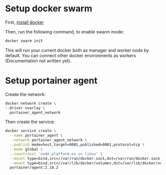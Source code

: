 # Setup docker swarm

First, [install docker](./setup/docker.md)

Then, run the following command, to enable swarm mode:
```bash
docker swarm init
```
This will run your current docker both as manager and worker node by default. You can connect other docker environments as workers (Documentation not written yet).

# Setup portainer agent

Create the network:
```bash
docker network create \
--driver overlay \
  portainer_agent_network
```

Then create the service:
```bash
docker service create \
  --name portainer_agent \
  --network portainer_agent_network \
  --publish mode=host,target=9001,published=9001,protocol=tcp \
  --mode global \
  --constraint 'node.platform.os == linux' \
  --mount type=bind,src=//var/run/docker.sock,dst=/var/run/docker.sock \
  --mount type=bind,src=//var/lib/docker/volumes,dst=/var/lib/docker/volumes \
  portainer/agent:2.18.2
```

